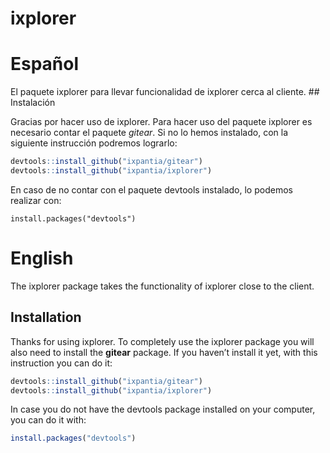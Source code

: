 # ixplorer

<!-- badges: start -->

<!-- badges: end -->

# Español

El paquete ixplorer para llevar funcionalidad de ixplorer cerca al
cliente. \#\# Instalación

Gracias por hacer uso de ixplorer. Para hacer uso del paquete ixplorer
es necesario contar el paquete *gitear*. Si no lo hemos instalado, con
la siguiente instrucción podremos lograrlo:

``` r
devtools::install_github("ixpantia/gitear")
devtools::install_github("ixpantia/ixplorer")
```

En caso de no contar con el paquete devtools instalado, lo podemos
realizar con:

    install.packages("devtools")

# English

The ixplorer package takes the functionality of ixplorer close to the
client.

## Installation

Thanks for using ixplorer. To completely use the ixplorer package you
will also need to install the **gitear** package. If you haven’t install
it yet, with this instruction you can do it:

``` r
devtools::install_github("ixpantia/gitear")
devtools::install_github("ixpantia/ixplorer")
```

In case you do not have the devtools package installed on your computer,
you can do it with:

``` r
install.packages("devtools")
```
